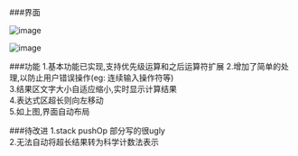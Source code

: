 ###界面  
	
![image](http://image16-c.poco.cn/mypoco/myphoto/20141109/16/17533837420141109161845077.png?367x550_130)

![image](http://image16-c.poco.cn/mypoco/myphoto/20141109/16/17533837420141109162147045.png?408x726_130)


###功能
1.基本功能已实现,支持优先级运算和之后运算符扩展
2.增加了简单的处理,以防止用户错误操作(eg: 连续输入操作符等)  
3.结果区文字大小自适应缩小,实时显示计算结果   
4.表达式区超长则向左移动   
5.如上图,界面自动布局


###待改进
1.stack pushOp 部分写的很ugly  
2.无法自动将超长结果转为科学计数法表示


